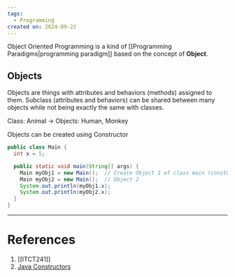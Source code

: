 ```yaml
---
tags:
  - Programming
created on: 2024-09-22
---
```


Object Oriented Programming is a kind of [[Programming Paradigms|programming paradigm]] based on the concept of **Object**.

## Objects
Objects are things with attributes and behaviors (methods) assigned to them. Subclass (attributes and behaviors) can be shared between many objects while not being exactly the same with classes.

Class: Animal → Objects: Human, Monkey

Objects can be created using Constructor

```java
public class Main {
  int x = 5;

  public static void main(String[] args) {
    Main myObj1 = new Main();  // Create Object 1 of class main (constuctor)
    Main myObj2 = new Main();  // Object 2
    System.out.println(myObj1.x);
    System.out.println(myObj2.x);
  }
}
```

---
# References
1. [[ITCT241]]
2. [Java Constructors](https://www.w3schools.com/java/java_constructors.asp)